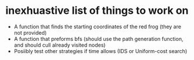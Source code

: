 # inexhuastive list of things to work on

- A function that finds the starting coordinates of the red frog (they are not provided)
- A function that preforms bfs (should use the path generation function, and should cull already visited nodes)
- Posiibly test other strategies if time allows (IDS or Uniform-cost search)
